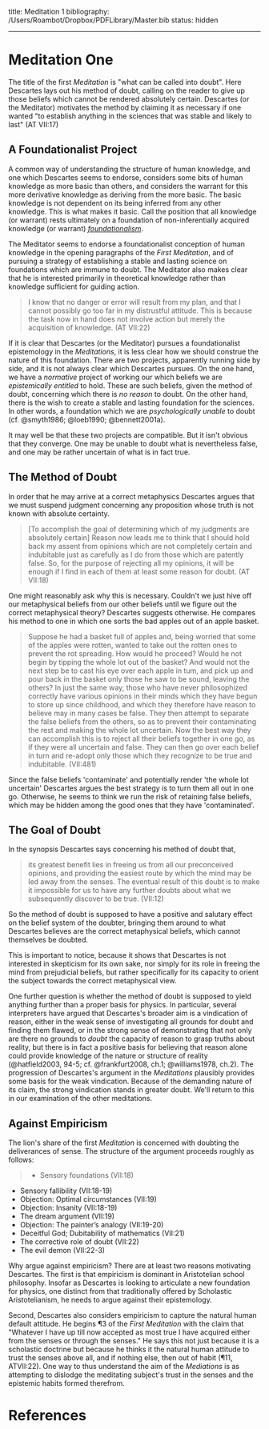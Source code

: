 title: Meditation 1
bibliography: /Users/Roambot/Dropbox/PDFLibrary/Master.bib
status: hidden

---

# Meditation One

The title of the first *Meditation* is "what can be called into doubt". Here
Descartes lays out his method of doubt, calling on the reader to give up those
beliefs which cannot be rendered absolutely certain. Descartes (or the
Meditator) motivates the method by claiming it as necessary if one wanted "to
establish anything in the sciences that was stable and likely to last" (AT VII:17)

## A Foundationalist Project

A common way of understanding the structure of human knowledge, and one which
Descartes seems to endorse, considers some bits of human knowledge as more basic
than others, and considers the warrant for this more derivative knowledge as
deriving from the more basic. The basic knowledge is not dependent on its being
inferred from any other knowledge. This is what makes it basic. Call the
position that all knowledge (or warrant) rests ultimately on a foundation of
non-inferentially acquired knowledge (or warrant)
*[foundationalism](http://plato.stanford.edu/entries/justep-foundational/)*.

The Meditator seems to endorse a foundationalist conception of human knowledge
in the opening paragraphs of the *First Meditation*, and of pursuing a strategy of
establishing a stable and lasting science on foundations which are immune
to doubt. The Meditator also makes clear that he is interested primarily in
theoretical knowledge rather than knowledge sufficient for guiding action.

>I know that no danger or error will result from my plan, and that I cannot
>possibly go too far in my distrustful attitude. This is because the task now in
>hand does not involve action but merely the acquisition of knowledge. (AT
>VII:22)

If it is clear that Descartes (or the Meditator) pursues a foundationalist
epistemology in the *Meditations*, it is less clear how we should construe the
nature of this foundation. There are two projects, apparently running side by
side, and it is not always clear which Descartes pursues. On the one hand, we
have a *normative* project of working our which beliefs we are *epistemically
entitled* to hold. These are such beliefs, given the method of doubt, concerning
which there is *no reason* to doubt. On the other hand, there is the wish to
create a stable and lasting foundation for the sciences. In other words, a
foundation which we are *psychologically unable* to doubt (cf. @smyth1986;
@loeb1990; @bennett2001a).

It may well be that these two projects are compatible. But it isn't obvious
that they converge. One may be unable to doubt what is nevertheless false, and
one may be rather uncertain of what is in fact true. 

## The Method of Doubt

In order that he may arrive at a correct metaphysics Descartes argues that we must suspend judgment concerning any proposition whose truth is not known with absolute certainty. 

>[To accomplish the goal of determining which of my judgments are absolutely certain]
>Reason now leads me to think that I should hold back my assent from opinions
>which are not completely certain and indubitable just as carefully as I do from
>those which are patently false. So, for the purpose of rejecting all my
>opinions, it will be enough if I find in each of them at least some reason for
>doubt. (AT VII:18)

One might reasonably ask why this is necessary. Couldn't we just hive off our
metaphysical beliefs from our other beliefs until we figure out the correct
metaphysical theory? Descartes suggests otherwise. He compares his method to one
in which one sorts the bad apples out of an apple basket.

>Suppose he had a basket full of apples and, being worried that some of the
>apples were rotten, wanted to take out the rotten ones to prevent the rot
>spreading. How would he proceed? Would he not begin by tipping the whole lot
>out of the basket? And would not the next step be to cast his eye over each
>apple in tum, and pick up and pour back in the basket only those he saw to be
>sound, leaving the others? In just the same way, those who have never
>philosophized correctly have various opinions in their minds which they have
>begun to store up since childhood, and which they therefore have reason to
>believe may in many cases be false. They then attempt to separate the false
>beliefs from the others, so as to prevent their contaminating the rest and
>making the whole lot uncertain. Now the best way they can accomplish this is
>to reject all their beliefs together in one go, as if they were all uncertain
>and false. They can then go over each belief in turn and re-adopt only those
>which they recognize to be true and indubitable. (VII:481)

Since the false beliefs 'contaminate' and potentially render 'the whole lot
uncertain' Descartes argues the best strategy is to turn them all out in one go.
Otherwise, he seems to think we run the risk of retaining false beliefs, which
may be hidden among the good ones that they have 'contaminated'.

## The Goal of Doubt 

In the synopsis Descartes says concerning his method of doubt that,

>its greatest benefit lies in freeing us from all our preconceived opinions, and
>providing the easiest route by which the mind may be led away from the senses.
>The eventual result of this doubt is to make it impossible for us to have any
>further doubts about what we subsequently discover to be true. (VII:12)

So the method of doubt is supposed to have a positive and salutary effect on the
belief system of the doubter, bringing them around to what Descartes believes
are the correct metaphysical beliefs, which cannot themselves be doubted.

This is important to notice, because it shows that Descartes is not interested in
skepticism for its own sake, nor simply for its role in freeing the mind from
prejudicial beliefs, but rather specifically for its capacity to orient the
subject towards the correct metaphysical view.

One further question is whether the method of doubt is supposed to yield anything further than a proper basis for physics. In particular, several interpreters have argued that Descartes's broader aim is a vindication of reason, either in the weak sense of investigating all grounds for doubt and finding them flawed, or in the strong sense of demonstrating that not only are there no grounds to *doubt* the capacity of reason to grasp truths about reality, but there is in fact a positive basis for believing that reason alone could provide knowledge of the nature or structure of reality (@hatfield2003, 94-5; cf. @frankfurt2008, ch.1; @williams1978, ch.2). The progression of Descartes's argument in the *Meditations* plausibly provides some basis for the weak vindication. Because of the demanding nature of its claim, the strong vindication stands in greater doubt. We'll return to this in our examination of the other meditations.  

## Against Empiricism

The lion's share of the first *Meditation* is concerned with doubting the
deliverances of sense. The structure of the argument proceeds roughly as
follows:

>* Sensory foundations (VII:18)
   * Sensory fallibility (VII:18-19)
   * Objection: Optimal circumstances (VII:19)
   * Objection: Insanity (VII:18-19)
   * The dream argument (VII:19)
   * Objection: The painter’s analogy (VII:19-20)
   * Deceitful God; Dubitability of mathematics (VII:21)
   * The corrective role of doubt (VII:22)
   * The evil demon (VII:22-3)

Why argue against empiricism? There are at least two reasons motivating
Descartes. The first is that empiricism is dominant in Aristotelian
school philosophy. Insofar as Descartes is looking to articulate a new
foundation for physics, one distinct from that traditionally offered by
Scholastic Aristotelianism, he needs to argue against their epistemology.

Second, Descartes also considers empiricism to capture the natural human default
attitude. He begins ¶3 of the *First Meditation* with the claim that "Whatever I
have up till now accepted as most true I have acquired either from the senses or
through the senses." He says this not just because it is a scholastic doctrine
but because he thinks it the natural human attitude to trust the senses above
all, and if nothing else, then out of habit (¶11, ATVII:22). One way to thus
understand the aim of the *Mediations* is as attempting to dislodge the
meditating subject's trust in the senses and the epistemic habits formed
therefrom.

# References

